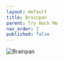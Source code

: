 ```yaml
---
layout: default
title: Brainpan
parent: Try Hack Me
nav_order: 2
published: false
---
```

![Brainpan](https://tryhackme.com/img/banners/default_tryhackme.png)

